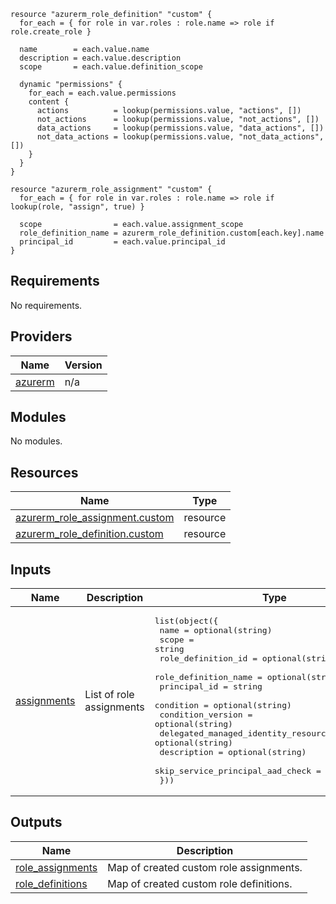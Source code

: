 
```hcl
resource "azurerm_role_definition" "custom" {
  for_each = { for role in var.roles : role.name => role if role.create_role }

  name        = each.value.name
  description = each.value.description
  scope       = each.value.definition_scope

  dynamic "permissions" {
    for_each = each.value.permissions
    content {
      actions          = lookup(permissions.value, "actions", [])
      not_actions      = lookup(permissions.value, "not_actions", [])
      data_actions     = lookup(permissions.value, "data_actions", [])
      not_data_actions = lookup(permissions.value, "not_data_actions", [])
    }
  }
}

resource "azurerm_role_assignment" "custom" {
  for_each = { for role in var.roles : role.name => role if lookup(role, "assign", true) }

  scope                = each.value.assignment_scope
  role_definition_name = azurerm_role_definition.custom[each.key].name
  principal_id         = each.value.principal_id
}
```
## Requirements

No requirements.

## Providers

| Name | Version |
|------|---------|
| <a name="provider_azurerm"></a> [azurerm](#provider\_azurerm) | n/a |

## Modules

No modules.

## Resources

| Name | Type |
|------|------|
| [azurerm_role_assignment.custom](https://registry.terraform.io/providers/hashicorp/azurerm/latest/docs/resources/role_assignment) | resource |
| [azurerm_role_definition.custom](https://registry.terraform.io/providers/hashicorp/azurerm/latest/docs/resources/role_definition) | resource |

## Inputs

| Name | Description | Type | Default | Required |
|------|-------------|------|---------|:--------:|
| <a name="input_assignments"></a> [assignments](#input\_assignments) | List of role assignments | <pre>list(object({<br>    name                                   = optional(string)<br>    scope                                  = string<br>    role_definition_id                     = optional(string)<br>    role_definition_name                   = optional(string)<br>    principal_id                           = string<br>    condition                              = optional(string)<br>    condition_version                      = optional(string)<br>    delegated_managed_identity_resource_id = optional(string)<br>    description                            = optional(string)<br>    skip_service_principal_aad_check       = optional(bool)<br>  }))</pre> | `[]` | no |

## Outputs

| Name | Description |
|------|-------------|
| <a name="output_role_assignments"></a> [role\_assignments](#output\_role\_assignments) | Map of created custom role assignments. |
| <a name="output_role_definitions"></a> [role\_definitions](#output\_role\_definitions) | Map of created custom role definitions. |
